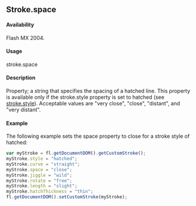 ## Stroke.space

#### Availability

Flash MX 2004.

#### Usage

stroke.space

#### Description

Property; a string that specifies the spacing of a hatched line. This property is available only if the stroke.style property is set to hatched (see [stroke.style](../Stroke_object/stroke20.md)). Acceptable values are "very close", "close", "distant", and "very distant".

#### Example

The following example sets the space property to close for a stroke style of hatched:

```javascript
var myStroke = fl.getDocumentDOM().getCustomStroke();
myStroke.style = "hatched";
myStroke.curve = "straight"; 
myStroke.space = "close"; 
myStroke.jiggle = "wild"; 
myStroke.rotate = "free"; 
myStroke.length = "slight"; 
myStroke.hatchThickness = "thin";
fl.getDocumentDOM().setCustomStroke(myStroke);

```
